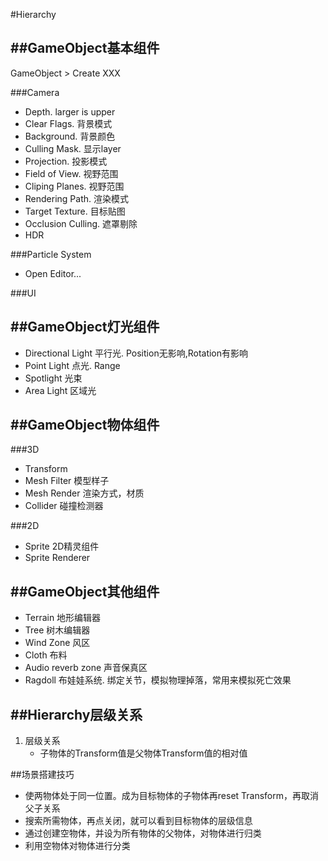 #Hierarchy

##GameObject基本组件
----------------
GameObject > Create XXX

###Camera
* Depth. larger is upper
* Clear Flags. 背景模式
* Background. 背景颜色
* Culling Mask. 显示layer
* Projection. 投影模式
* Field of View. 视野范围
* Cliping Planes. 视野范围
* Rendering Path. 渲染模式
* Target Texture. 目标贴图
* Occlusion Culling. 遮罩剔除
* HDR

###Particle System
* Open Editor...

###UI


##GameObject灯光组件
----------------
* Directional Light 平行光. Position无影响,Rotation有影响
* Point Light 点光. Range
* Spotlight 光束
* Area Light 区域光


##GameObject物体组件
----------------
###3D
* Transform
* Mesh Filter  模型样子
* Mesh Render  渲染方式，材质
* Collider  碰撞检测器

###2D
* Sprite 2D精灵组件
* Sprite Renderer

##GameObject其他组件
----------------
* Terrain 地形编辑器
* Tree 树木编辑器
* Wind Zone 风区
* Cloth 布料
* Audio reverb zone 声音保真区
* Ragdoll 布娃娃系统. 绑定关节，模拟物理掉落，常用来模拟死亡效果

##Hierarchy层级关系
----------------
1. 层级关系
    * 子物体的Transform值是父物体Transform值的相对值

##场景搭建技巧
* 使两物体处于同一位置。成为目标物体的子物体再reset Transform，再取消父子关系
* 搜索所需物体，再点关闭，就可以看到目标物体的层级信息 
* 通过创建空物体，并设为所有物体的父物体，对物体进行归类
* 利用空物体对物体进行分类
